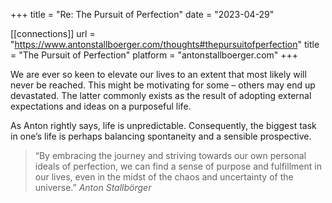 +++
title = "Re: The Pursuit of Perfection"
date = "2023-04-29"

[[connections]]
    url = "https://www.antonstallboerger.com/thoughts#thepursuitofperfection"
    title = "The Pursuit of Perfection"
    platform = "antonstallboerger.com"
+++

We are ever so keen to elevate our lives to an extent that most likely will never be reached. This might be motivating for some – others may end up devastated. The latter commonly exists as the result of adopting external expectations and ideas on a purposeful life.

As Anton rightly says, life is unpredictable. Consequently, the biggest task in one’s life is perhaps balancing spontaneity and a sensible prospective.

> “By embracing the journey and striving towards our own personal ideals of perfection, we can find a sense of purpose and fulfillment in our lives, even in the midst of the chaos and uncertainty of the universe.”
*Anton Stallbörger*